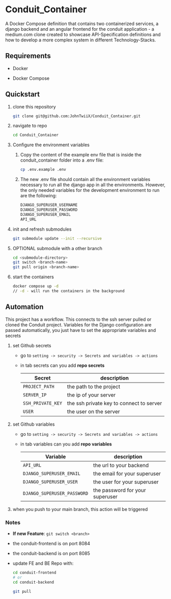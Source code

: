 # Conduit_Container

A Docker Compose definition that contains two containerized services, a django backend and an angular frontend for the conduit application - a medium.com clone created to showcase API-Specification definitions and how to develop a more complex system in different Technology-Stacks.

## Requirements

- Docker

- Docker Compose

## Quickstart

1. clone this repository

   ```bash
   git clone git@github.com:JohnTwiiX/Conduit_Container.git
   ```

1. navigate to repo

   ```bash
   cd Conduit_Container
   ```

1. Configure the environment variables

   1. Copy the content of the example env file that is inside the conduit_container folder into a .env file:

      ```bash
      cp .env.example .env
      ```

   1. The new .env file should contain all the environment variables necessary to run all the django app in all the environments. However, the only needed variables for the development environment to run are the following:

      ```bash
      DJANGO_SUPERUSER_USERNAME
      DJANGO_SUPERUSER_PASSWORD
      DJANGO_SUPERUSER_EMAIL
      API_URL
      ```

1. init and refresh submodules

   ```bash
   git submodule update --init --recursive
   ```

1. OPTIONAL submodule with a other branch

   ```bash
   cd <submodule-directory>
   git switch <branch-name>
   git pull origin <branch-name>
   ```

1. start the containers

   ```bash
   docker compose up -d
   // -d - will run the containers in the background
   ```

## Automation

This project has a workflow. This connects to the ssh server pulled or cloned the Conduit project. Variables for the Django configuration are passed automatically, you just have to set the appropriate variables and secrets

1. set Github secrets

   - go to `setting -> security -> Secrets and variables -> actions`
   - in tab secrets can you add **repo secrets**

     | Secret            | description                              |
     | ----------------- | ---------------------------------------- |
     | `PROJECT_PATH`    | the path to the project                  |
     | `SERVER_IP`       | the ip of your server                    |
     | `SSH_PRIVATE_KEY` | the ssh private key to connect to server |
     | `USER`            | the user on the server                   |

1. set Github variables

   - go to `setting -> security -> Secrets and variables -> actions`
   - in tab variables can you add **repo variables**

     | Variable                    | description                     |
     | --------------------------- | ------------------------------- |
     | `API_URL`                   | the url to your backend         |
     | `DJANGO_SUPERUSER_EMAIL`    | the email for your superuser    |
     | `DJANGO_SUPERUSER_USER`     | the user for your superuser     |
     | `DJANGO_SUPERUSER_PASSWORD` | the password for your superuser |

1. when you push to your main branch, this action will be triggered

### Notes

- **If new Feature**: `git switch <branch>`
- the conduit-frontend is on port 8084
- the conduit-backend is on port 8085
- update FE and BE Repo with:

  ```bash
  cd conduit-frontend
  # or
  cd conduit-backend

  git pull
  ```
